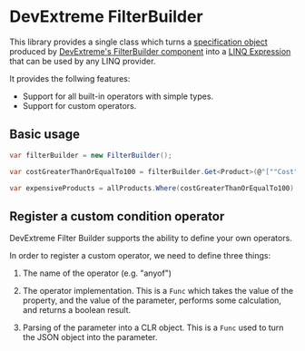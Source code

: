 # DevExtreme FilterBuilder

This library provides a single class which turns a [specification object](https://en.wikipedia.org/wiki/Specification_pattern) produced by [DevExtreme's FilterBuilder component](https://js.devexpress.com/Documentation/ApiReference/UI_Components/dxFilterBuilder/) into a [LINQ Expression](https://docs.microsoft.com/en-us/dotnet/api/system.linq.expressions.expression) that can be used by any LINQ provider.

It provides the follwing features:

* Support for all built-in operators with simple types.
* Support for custom operators.


## Basic usage

```csharp
var filterBuilder = new FilterBuilder();

var costGreaterThanOrEqualTo100 = filterBuilder.Get<Product>(@"[""Cost"", "">="", 100]").Compile();

var expensiveProducts = allProducts.Where(costGreaterThanOrEqualTo100)
```

## Register a custom condition operator

DevExtreme Filter Builder supports the ability to define your own operators.

In order to register a custom operator, we need to define three things:
1. The name of the operator (e.g. "anyof")

2. The operator implementation.
   This is a `Func` which takes the value of the property, and the value of the parameter, performs some calculation, and returns a boolean result.

3. Parsing of the parameter into a CLR object.
   This is a `Func` used to turn the JSON object into the parameter.
